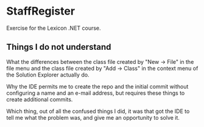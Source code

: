 # StaffRegister

Exercise for the Lexicon .NET course.

## Things I do not understand

What the differences between the class file created by "New -> File" in the file menu
and the class file created by "Add -> Class" in the context menu of the Solution
Explorer actually do.

Why the IDE permits me to create the repo and the initial commit without configuring
a name and an e-mail address, but requires these things to create additional commits.

Which thing, out of all the confused things I did, it was that got the IDE to tell
me what the problem was, and give me an opportunity to solve it.